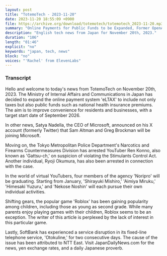 ```yaml
---
layout: post
title: "TotemoTech - 2023-11-20"
date: 2023-11-20 18:55:09 +0900
file: https://archive.org/download/totemotech/totemotech_2023-11-20.mp3
summary: "Online Payments for Public Funds to be Expanded, Former OpenAI Executive Joins Microsoft, & more…"
description: "English tech news from Japan for November 20th, 2023."
duration: "106"
length: "01:46"
explicit: "no"
keywords: "japan, tech, news"
block: "no"
voices: "'Rachel' from ElevenLabs"
---
```


### Transcript

Hello and welcome to today's news from TotemoTech on November 20th, 2023. The Ministry of Internal Affairs and Communications in Japan has decided to expand the online payment system 'eLTAX' to include not only taxes but also public funds such as national health insurance premiums. The aim is to improve convenience for residents and businesses, with a target start date of September 2026.

In other news, Satya Nadella, the CEO of Microsoft, announced on his X account (formerly Twitter) that Sam Altman and Greg Brockman will be joining Microsoft.

Moving on, the Tokyo Metropolitan Police Department's Narcotics and Firearms Countermeasures Division has arrested YouTuber Ren Konno, also known as 'Gattsu-ch,' on suspicion of violating the Stimulants Control Act. Another individual, Ryoji Okumura, has also been arrested in connection with the case.

In the world of virtual YouTubers, four members of the agency 'Noripro' will be graduating. Starting from January, 'Shirayuki Mishiro,' 'Aimiya Miruku,' 'Himesaki Yuzuru,' and 'Nekose Noshin' will each pursue their own individual activities.

Shifting gears, the popular game 'Roblox' has been gaining popularity among children, including those as young as second grade. While many parents enjoy playing games with their children, Roblox seems to be an exception. The writer of this article is perplexed by the lack of interest in this particular game.

Lastly, SoftBank has experienced a service disruption in its fixed-line telephone service, 'Otokuline,' for two consecutive days. The cause of the issue has been attributed to NTT East.   Visit JapanDailyNews.com for the news, yen exchange rates, and a daily Japanese proverb.
